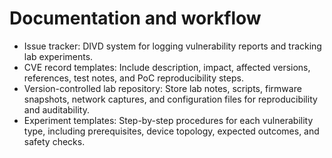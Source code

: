 # Documentation and workflow

- Issue tracker: DIVD system for logging vulnerability reports and tracking lab experiments.  
- CVE record templates: Include description, impact, affected versions, references, test notes, and PoC reproducibility steps.  
- Version-controlled lab repository: Store lab notes, scripts, firmware snapshots, network captures, and configuration files for reproducibility and auditability.  
- Experiment templates: Step-by-step procedures for each vulnerability type, including prerequisites, device topology, expected outcomes, and safety checks.
